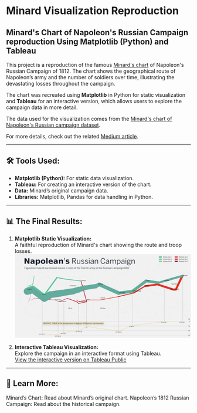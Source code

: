 # Minard Visualization Reproduction
## Minard's Chart of Napoleon's Russian Campaign reproduction Using Matplotlib (Python) and Tableau

This project is a reproduction of the famous [Minard's chart](https://commons.wikimedia.org/wiki/File:Minard.png#/media/File:Minard.png) of Napoleon's Russian Campaign of 1812. The chart shows the geographical route of Napoleon’s army and the number of soldiers over time, illustrating the devastating losses throughout the campaign. 

The chart was recreated using **Matplotlib** in Python for static visualization and **Tableau** for an interactive version, which allows users to explore the campaign data in more detail.

The data used for the visualization comes from the [Minard's chart of Napoleon's Russian campaign dataset](https://www.rpubs.com/Minh_Bui/257561).

For more details, check out the related [Medium article](https://amitamola.medium.com/minards-chart-using-matplotlib-in-python-fbe8865cad78).

---

## 🛠 Tools Used:
- **Matplotlib (Python):** For static data visualization.
- **Tableau:** For creating an interactive version of the chart.
- **Data:** Minard’s original campaign data.
- **Libraries:** Matplotlib, Pandas for data handling in Python.

---

## 📊 The Final Results:
1. **Matplotlib Static Visualization:**  
   A faithful reproduction of Minard's chart showing the route and troop losses.  
   ![Minard's Chart of Napoleon's Russian Campaign (Matplotlib)](https://github.com/amitamola/minard_chart/blob/main/Ultimate_final.png)

2. **Interactive Tableau Visualization:**  
   Explore the campaign in an interactive format using Tableau.  
   [View the interactive version on Tableau Public](#)

---

## 🌱 Learn More:
Minard’s Chart: Read about Minard’s original chart.
Napoleon’s 1812 Russian Campaign: Read about the historical campaign.
